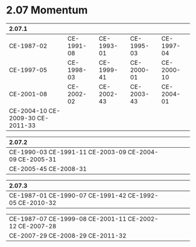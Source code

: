 # 2.07 Momentum

| 2.07.1 |  |  |  |  |
| :--- | :--- | :--- | :--- | :--- |
| CE-1987-02 | CE-1991-08 | CE-1993-01 | CE-1995-03 | CE-1997-04 |
| CE-1997-05 | CE-1998-03 | CE-1999-41 | CE-2000-01 | CE-2000-10 |
| CE-2001-08 | CE-2002-02 | CE-2002-43 | CE-2003-43  | CE-2004-01 |
| CE-2004-10 CE-2009-30 CE-2011-33 |  |  |  |  |

| 2.07.2 |  |  |  |  |
| :--- | :--- | :--- | :--- | :--- |
| CE-1990-03 CE-1991-11 CE-2003-09 CE-2004-09 CE-2005-31 |  |  |  |  |
| CE-2005-45 CE-2008-31 |  |  |  |  |

| 2.07.3 |  |  |  |  |
| :--- | :--- | :--- | :--- | :--- |
| CE-1987-01 CE-1990-07 CE-1991-42 CE-1992-05 CE-2010-32 |  |  |  |  |

|  |  |  |  |  |
| :--- | :--- | :--- | :--- | :--- |
| CE-1987-07 CE-1999-08 CE-2001-11 CE-2002-12 CE-2007-28 |  |  |  |  |
| CE-2007-29 CE-2008-29 CE-2011-32 |  |  |  |  |

